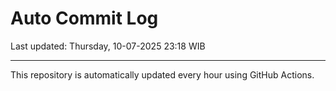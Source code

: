 # Auto Commit Log

Last updated: Thursday, 10-07-2025 23:18 WIB

---

This repository is automatically updated every hour using GitHub Actions.
